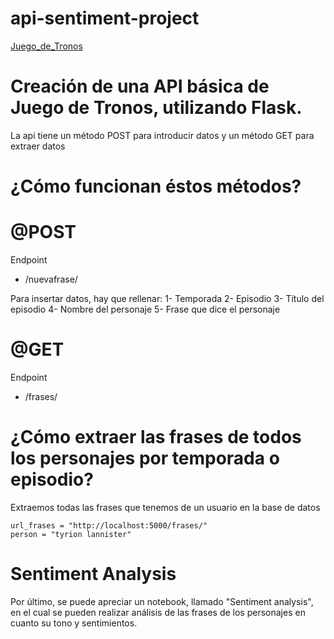 # api-sentiment-project

[Juego_de_Tronos](../images/Juego_de_Tronos.jpg)

# Creación de una API básica de Juego de Tronos, utilizando Flask.
La api tiene un método POST para introducir datos y un método GET para extraer datos

# ¿Cómo funcionan éstos métodos?

# @POST
Endpoint
- /nuevafrase/

Para insertar datos, hay que rellenar:
1- Temporada
2- Episodio
3- Título del episodio
4- Nombre del personaje
5- Frase que dice el personaje


# @GET
Endpoint
- /frases/<nombre>

# ¿Cómo extraer las frases de todos los personajes por temporada o episodio?

Extraemos todas las frases que tenemos de un usuario en la base de datos

```
url_frases = "http://localhost:5000/frases/"
person = "tyrion lannister"
```

# Sentiment Analysis

Por último, se puede apreciar un notebook, llamado "Sentiment analysis", en el cual se pueden realizar análisis de las frases de los personajes en cuanto su tono y sentimientos.
